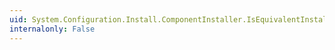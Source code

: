 ```yaml
---
uid: System.Configuration.Install.ComponentInstaller.IsEquivalentInstaller(System.Configuration.Install.ComponentInstaller)
internalonly: False
---
```

